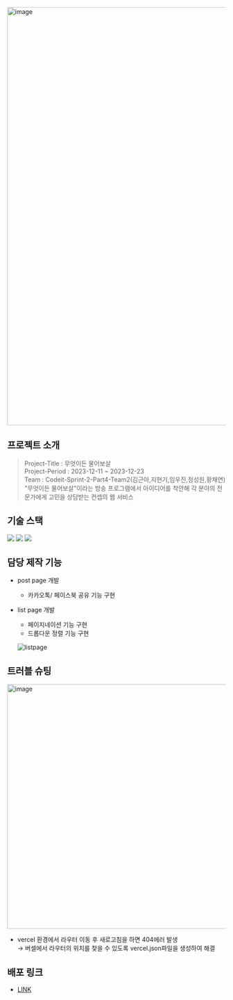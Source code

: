 <img width="963" alt="image" src="https://github.com/SprintPart2Team10/openmind/assets/141597336/f4be09a1-7337-4cca-99ce-aa52a6b6b171">

## 프로젝트 소개

> Project-Title : 무엇이든 물어보살  
> Project-Period : 2023-12-11 ~ 2023-12-23  
> Team : Codeit-Sprint-2-Part4-Team2(김근아,지현기,임우진,정성원,황채연)  
> "무엇이든 물어보살"이라는 방송 프로그램에서 아이디어를 착안해 각 분야의 전문가에게 고민을 상담받는 컨셉의 웹 서비스  

## 기술 스택
<img src="https://img.shields.io/badge/react-61DAFB?style=for-the-badge&logo=react&logoColor=white"> <img src="https://img.shields.io/badge/vite-646CFF?style=for-the-badge&logo=vite&logoColor=white"> <img src="https://img.shields.io/badge/vercel-000000?style=for-the-badge&logo=vercel&logoColor=white">

## 담당 제작 기능
- post page 개발
    - 카카오톡/ 페이스북 공유 기능 구현
- list page 개발
  - 페이지네이션 기능 구현
  - 드롭다운 정렬 기능 구현
 
  ![listpage](https://github.com/SprintPart2Team10/openmind/assets/141597336/a428cc04-ed8b-491f-a2dd-6845c9954edc)

## 트러블 슈팅
<img width="563" alt="image" src="https://github.com/jeongseongwon94/openmind/assets/148832721/035a05c8-dd51-4239-956b-3aafd7f0eb69">

- vercel 환경에서 라우터 이동 후 새로고침을 하면 404에러 발생 <br>
  → 버셀에서 라우터의 위치를 찾을 수 있도록 vercel.json파일을 생성하여 해결

## 배포 링크
- [LINK](https://openmind-jsw.vercel.app)
